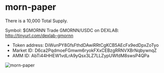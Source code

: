 # morn-paper

There is a 10,000 Total Supply. 

Symbol: $GMORNN
Trade GMORNN/USDC on DEXLAB: http://tinyurl.com/dexlab-gmornn


- Token address: DiWunPY8GfsFthdDAwiRRtCgKCB5AEcFx9edDpxZoTyo
- Market ID: D6ca2PqdmoeFGmwm6ryokFXxCEBzgRRNVXBrNqbywnqZ
- AMM ID: AbTi44HHEW1vdLrA9yQsx3LZ7LLZypUWfdM8swsP4QPa

![morn-paper](https://user-images.githubusercontent.com/98057523/150213975-12d76f0e-4e84-40f3-8c03-d02d9bf74dc3.png)
